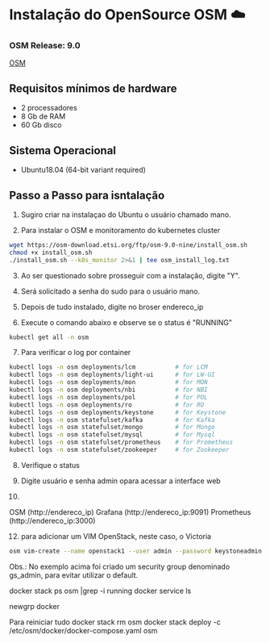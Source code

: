 # Instalação do OpenSource OSM  :cloud:

### OSM Release: 9.0
[OSM](https://osm.etsi.org/docs/user-guide/01-quickstart.html)

## Requisitos mínimos de hardware
- 2 processadores
- 8 Gb de RAM
- 60 Gb disco

## Sistema Operacional
- Ubuntu18.04 (64-bit variant required)

## Passo a Passo para isntalação

1) Sugiro criar na instalaçao do Ubuntu o usuário chamado mano.

2) Para instalar o OSM e monitoramento do kubernetes cluster
```bash
wget https://osm-download.etsi.org/ftp/osm-9.0-nine/install_osm.sh
chmod +x install_osm.sh
./install_osm.sh --k8s_monitor 2>&1 | tee osm_install_log.txt
```

3) Ao ser questionado sobre prosseguir com a instalação, digite "Y".

4) Será solicitado a senha do sudo para o usuário mano.

5) Depois de tudo instalado, digite no broser
endereco_ip

6) Execute o comando abaixo e observe se o status é "RUNNING"
```bash
kubectl get all -n osm
```

7) Para verificar o log por container
```bash
kubectl logs -n osm deployments/lcm           # for LCM
kubectl logs -n osm deployments/light-ui      # for LW-UI
kubectl logs -n osm deployments/mon           # for MON
kubectl logs -n osm deployments/nbi           # for NBI
kubectl logs -n osm deployments/pol           # for POL
kubectl logs -n osm deployments/ro            # for RO
kubectl logs -n osm deployments/keystone      # for Keystone
kubectl logs -n osm statefulset/kafka         # for Kafka
kubectl logs -n osm statefulset/mongo         # for Mongo
kubectl logs -n osm statefulset/mysql         # for Mysql
kubectl logs -n osm statefulset/prometheus    # for Prometheus
kubectl logs -n osm statefulset/zookeeper     # for Zookeeper
```

8) Verifique o status 


10) Digite usuário e senha admin opara acessar a interface web

11)
OSM (http://endereco_ip)
Grafana (http://endereco_ip:9091)
Prometheus (http://endereco_ip:3000)

12) para adicionar um VIM OpenStack, neste caso, o Victoria
```bash
osm vim-create --name openstack1 --user admin --password keystoneadmin --auth_url http://endereco_ip/identity/v3 --tenant admin --account_type openstack --config='{security_groups: gs_admin, keypair: }'
```

Obs.: No exemplo acima foi criado um security group denominado gs_admin, para evitar utilizar o default.




docker stack ps osm |grep -i running
docker service ls

newgrp docker

Para reiniciar tudo
docker stack rm osm
docker stack deploy -c /etc/osm/docker/docker-compose.yaml osm

